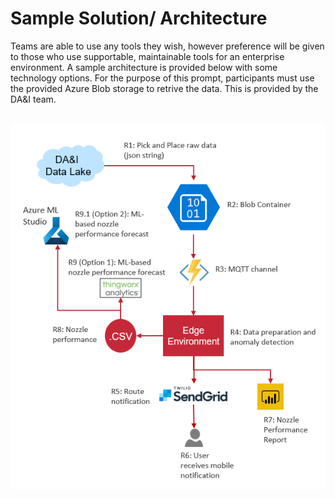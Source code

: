 # Sample Solution/ Architecture
Teams are able to use any tools they wish, however preference will be given to those who use supportable, maintainable tools for an enterprise environment.
A sample architecture is provided below with some technology options.  For the purpose of this prompt, participants must use the provided Azure Blob storage to retrive the data.  This is provided by the DA&I team.
## 
![Sample Architecture](Images/SampleArchitecture.png)